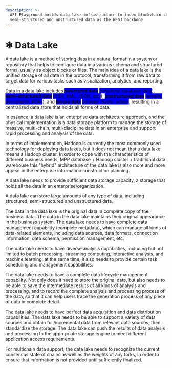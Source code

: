 ```yaml
---
description: >-
  API Playground builds data lake infrastructure to index blockchain structure,
  semi-structured and unstructured data as the Web3 backbone
---
```


# ❄ Data Lake

A data lake is a method of storing data in a natural format in a system or repository that helps to configure data in a various schema and structured forms, usually as object blocks or files. The main idea of a data lake is the unified storage of all data in the protocol, transforming it from raw data to target data for various tasks such as visualization, analytics, and reporting.&#x20;

Data in a data lake includes <mark style="background-color:blue;">**structured data**</mark> <mark style="background-color:blue;"></mark><mark style="background-color:blue;">(relational database data</mark>), <mark style="background-color:blue;">**semi-structured data**</mark> <mark style="background-color:blue;"></mark><mark style="background-color:blue;">(CSV, XML, JSON, etc.</mark>), <mark style="background-color:blue;">**unstructured data**</mark> <mark style="background-color:blue;"></mark><mark style="background-color:blue;">(emails, documents, PDFs</mark>), and <mark style="background-color:blue;">**binary data**</mark> <mark style="background-color:blue;"></mark><mark style="background-color:blue;">(images, audio, video)</mark>, resulting in a centralized data store that holds all forms of data.

In essence, a data lake is an enterprise data architecture approach, and the physical implementation is a data storage platform to manage the storage of massive, multi-chain, multi-discipline data in an enterprise and support rapid processing and analysis of the data.&#x20;

In terms of implementation, Hadoop is currently the most commonly used technology for deploying data lakes, but it does not mean that a data lake means a Hadoop cluster. In order to cope with the characteristics of different business needs, MPP database + Hadoop cluster + traditional data warehouse this "hybrid" architecture of the data lake is also more and more appear in the enterprise information construction planning.

A data lake needs to provide sufficient data storage capacity, a storage that holds all the data in an enterprise/organization.&#x20;

A data lake can store large amounts of any type of data, including structured, semi-structured and unstructured data.&#x20;

The data in the data lake is the original data, a complete copy of the business data. The data in the data lake maintains their original appearance in the business system. The data lake needs to have complete data management capability (complete metadata), which can manage all kinds of data-related elements, including data sources, data formats, connection information, data schema, permission management, etc.&#x20;

The data lake needs to have diverse analysis capabilities, including but not limited to batch processing, streaming computing, interactive analysis, and machine learning; at the same time, it also needs to provide certain task scheduling and management capabilities.&#x20;

The data lake needs to have a complete data lifecycle management capability. Not only does it need to store the original data, but also needs to be able to save the intermediate results of all kinds of analysis and processing, and to record the complete analysis and processing process of the data, so that it can help users trace the generation process of any piece of data in complete detail.&#x20;

The data lake needs to have perfect data acquisition and data distribution capabilities. The data lake needs to be able to support a variety of data sources and obtain full/incremental data from relevant data sources; then standardize the storage. The data lake can push the results of data analysis and processing to the appropriate storage engine to meet different application access requirements.&#x20;

For multichain data support, the data lake needs to recognize the current consensus state of chains as well as the weights of any forks, in order to ensure that information is not provided until sufficiently finalized.
